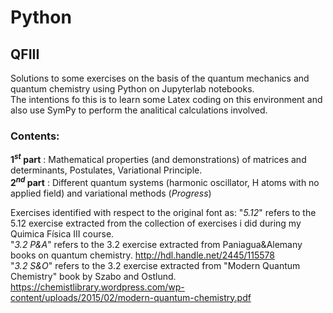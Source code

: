 # Python
## QFIII
Solutions to some exercises on the basis of the quantum mechanics and quantum chemistry using Python on Jupyterlab notebooks.     
The intentions fo this is to learn some Latex coding on this environment and also use SymPy to perform the analitical calculations involved.    
### Contents:  
__$1^{st}$ part__  : Mathematical properties (and demonstrations) of matrices and determinants, Postulates, Variational Principle.     
__$2^{nd}$ part__  : Different quantum systems (harmonic oscillator, H atoms with no applied field) and variational methods (_Progress_)  

Exercises identified with respect to the original font as:
  "_5.12_" refers to the 5.12 exercise extracted from the collection of exercises i did during my Quimica Física III course.    
  "_3.2_ _P&A_" refers to the 3.2 exercise extracted from Paniagua&Alemany books on quantum chemistry. http://hdl.handle.net/2445/115578   
  "_3.2_ _S&O_" refers to the 3.2 exercise extracted from "Modern Quantum Chemistry" book by Szabo and Ostlund.  https://chemistlibrary.wordpress.com/wp-content/uploads/2015/02/modern-quantum-chemistry.pdf  
